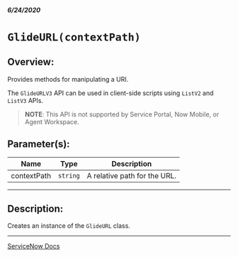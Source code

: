 ##### 6/24/2020
# `GlideURL(contextPath)`
## Overview:
Provides methods for manipulating a URI.

The `GlideURLV3` API can be used in client-side scripts using `ListV2` and `ListV3` APIs.

  > **NOTE**: This API is not supported by Service Portal, Now Mobile, or Agent Workspace.

## Parameter(s):
| Name | Type | Description |
|---|---|---|
| contextPath | `string` | A relative path for the URL. |

---

## Description:
Creates an instance of the `GlideURL` class.

---

[ServiceNow Docs](https://developer.servicenow.com/dev.do#!/reference/api/newyork/client/c_GlideURLV3API)
